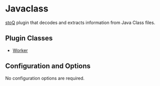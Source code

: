 # Javaclass

[stoQ](https://stoq-framework.readthedocs.io/en/v2/index.html) plugin that decodes and extracts information from Java Class files.

## Plugin Classes

- [Worker](https://stoq-framework.readthedocs.io/en/v2/dev/workers.html)

## Configuration and Options

No configuration options are required.
